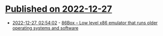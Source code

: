 # [Published on 2022-12-27](index.md)

* [2022-12-27, 02:54:02](https://news.ycombinator.com/item?id=34144479) - [86Box – Low level x86 emulator that runs older operating systems and software](https://86box.net/)
